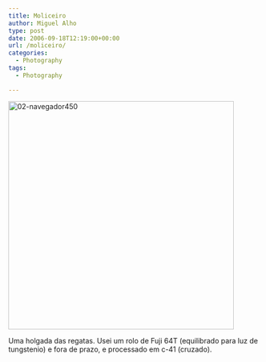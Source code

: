 ```yaml
---
title: Moliceiro
author: Miguel Alho
type: post
date: 2006-09-18T12:19:00+00:00
url: /moliceiro/
categories:
  - Photography
tags:
  - Photography

---
```

[<img src="http://static.flickr.com/97/246435089_d78d1d1bd5.jpg" width="450" height="455" alt="02-navegador450" />][1]

Uma holgada das regatas. Usei um rolo de Fuji 64T (equilibrado para luz de tungstenio) e fora de prazo, e processado em c-41 (cruzado).

 [1]: http://www.flickr.com/photos/mytymyky/246435089/ "Photo Sharing"